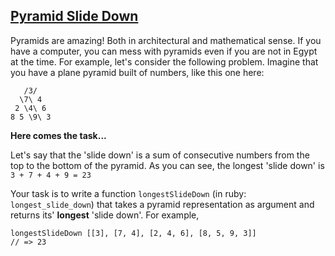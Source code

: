 ## [Pyramid Slide Down](https://www.codewars.com/kata/551f23362ff852e2ab000037/java)

Pyramids are amazing! Both in architectural and mathematical sense. If you have a computer, you can mess with pyramids even if you are not in Egypt at the time. For example, let's consider the following problem. Imagine that you have a plane pyramid built of numbers, like this one here:

```
   /3/
  \7\ 4 
 2 \4\ 6 
8 5 \9\ 3
```

__Here comes the task...__

Let's say that the 'slide down' is a sum of consecutive numbers from the top to the bottom of the pyramid. As you can see, the longest 'slide down' is `3 + 7 + 4 + 9 = 23`

Your task is to write a function `longestSlideDown` (in ruby: `longest_slide_down`) that takes a pyramid representation as argument and returns its' __longest__ 'slide down'. For example,
```
longestSlideDown [[3], [7, 4], [2, 4, 6], [8, 5, 9, 3]] 
// => 23
```


